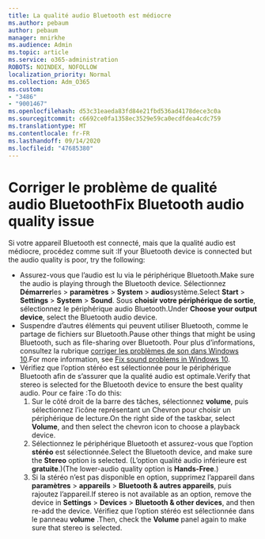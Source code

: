 ```yaml
---
title: La qualité audio Bluetooth est médiocre
ms.author: pebaum
author: pebaum
manager: mnirkhe
ms.audience: Admin
ms.topic: article
ms.service: o365-administration
ROBOTS: NOINDEX, NOFOLLOW
localization_priority: Normal
ms.collection: Adm_O365
ms.custom:
- "3486"
- "9001467"
ms.openlocfilehash: d53c31eaeda83fd84e21fbd536ad4178dece3c0a
ms.sourcegitcommit: c6692ce0fa1358ec3529e59ca0ecdfdea4cdc759
ms.translationtype: MT
ms.contentlocale: fr-FR
ms.lasthandoff: 09/14/2020
ms.locfileid: "47685380"
---
```

# <a name="fix-bluetooth-audio-quality-issue"></a><span data-ttu-id="77cde-102">Corriger le problème de qualité audio Bluetooth</span><span class="sxs-lookup"><span data-stu-id="77cde-102">Fix Bluetooth audio quality issue</span></span>

<span data-ttu-id="77cde-103">Si votre appareil Bluetooth est connecté, mais que la qualité audio est médiocre, procédez comme suit :</span><span class="sxs-lookup"><span data-stu-id="77cde-103">If your Bluetooth device is connected but the audio quality is poor, try the following:</span></span>

- <span data-ttu-id="77cde-104">Assurez-vous que l’audio est lu via le périphérique Bluetooth.</span><span class="sxs-lookup"><span data-stu-id="77cde-104">Make sure the audio is playing through the Bluetooth device.</span></span> <span data-ttu-id="77cde-105">Sélectionnez **Démarrer**les  >  **paramètres**  >  **System**  >  **audio**système.</span><span class="sxs-lookup"><span data-stu-id="77cde-105">Select **Start** > **Settings** > **System** > **Sound**.</span></span> <span data-ttu-id="77cde-106">Sous **choisir votre périphérique de sortie**, sélectionnez le périphérique audio Bluetooth.</span><span class="sxs-lookup"><span data-stu-id="77cde-106">Under **Choose your output device**, select the Bluetooth audio device.</span></span>
- <span data-ttu-id="77cde-107">Suspendre d’autres éléments qui peuvent utiliser Bluetooth, comme le partage de fichiers sur Bluetooth.</span><span class="sxs-lookup"><span data-stu-id="77cde-107">Pause other things that might be using Bluetooth, such as file-sharing over Bluetooth.</span></span> <span data-ttu-id="77cde-108">Pour plus d’informations, consultez la rubrique [corriger les problèmes de son dans Windows 10](https://support.microsoft.com/help/4520288/windows-10-fix-sound-problems).</span><span class="sxs-lookup"><span data-stu-id="77cde-108">For more information, see [Fix sound problems in Windows 10](https://support.microsoft.com/help/4520288/windows-10-fix-sound-problems).</span></span>
- <span data-ttu-id="77cde-109">Vérifiez que l’option stéréo est sélectionnée pour le périphérique Bluetooth afin de s’assurer que la qualité audio est optimale.</span><span class="sxs-lookup"><span data-stu-id="77cde-109">Verify that stereo is selected for the Bluetooth device to ensure the best quality audio.</span></span> <span data-ttu-id="77cde-110">Pour ce faire :</span><span class="sxs-lookup"><span data-stu-id="77cde-110">To do this:</span></span> 
    1. <span data-ttu-id="77cde-111">Sur le côté droit de la barre des tâches, sélectionnez **volume**, puis sélectionnez l’icône représentant un Chevron pour choisir un périphérique de lecture.</span><span class="sxs-lookup"><span data-stu-id="77cde-111">On the right side of the taskbar, select **Volume**, and then select the chevron icon to choose a playback device.</span></span>
    2. <span data-ttu-id="77cde-112">Sélectionnez le périphérique Bluetooth et assurez-vous que l’option **stéréo** est sélectionnée.</span><span class="sxs-lookup"><span data-stu-id="77cde-112">Select the Bluetooth device, and make sure the **Stereo** option is selected.</span></span> <span data-ttu-id="77cde-113">(L’option qualité audio inférieure est **gratuite**.)</span><span class="sxs-lookup"><span data-stu-id="77cde-113">(The lower-audio quality option is **Hands-Free**.)</span></span>
    3. <span data-ttu-id="77cde-114">Si la stéréo n’est pas disponible en option, supprimez l’appareil dans **paramètres**  >  **appareils**  >  **Bluetooth & autres appareils**, puis rajoutez l’appareil.</span><span class="sxs-lookup"><span data-stu-id="77cde-114">If stereo is not available as an option, remove the device in **Settings** > **Devices** > **Bluetooth & other devices**, and then re-add the device.</span></span> <span data-ttu-id="77cde-115">Vérifiez que l’option stéréo est sélectionnée dans le panneau **volume** .</span><span class="sxs-lookup"><span data-stu-id="77cde-115">Then, check the **Volume** panel again to make sure that stereo is selected.</span></span>


